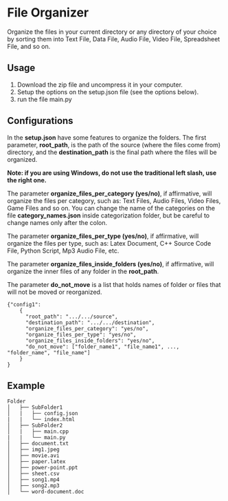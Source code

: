 # File Organizer
Organize the files in your current directory or any directory of your choice by sorting them into Text File, Data File, Audio File, Video File, Spreadsheet File, and so on.

## Usage
1) Download the zip file and uncompress it in your computer.
2) Setup the options on the setup.json file (see the options below).
3) run the file main.py

## Configurations
In the **setup.json** have some features to organize the folders. The first parameter, **root_path**,
is the path of the source (where the files come from) directory, and the **destination_path** is the final path where the files will be organized.

**Note: if you are using Windows, do not use the traditional left slash, use the right one.**

The parameter **organize_files_per_category (yes/no)**, if affirmative, will organize the files per category, such as: Text Files, Audio Files, Video Files, Game Files and so on. You can change the name of the categories on the file **category_names.json** inside categorization folder, but be careful to change names only after the colon.

The parameter **organize_files_per_type (yes/no)**, if affirmative, will organize the files per type, such as: Latex Document, C++ Source Code File, Python Script, Mp3 Audio File, etc.

The parameter **organize_files_inside_folders (yes/no)**, if affirmative, will organize the inner files of any folder in the **root_path**.

The parameter **do_not_move** is a list that holds names of folder or files that will not be moved or reorganized.


```
{"config1":
    {
      "root_path": ".../.../source",
      "destination_path": ".../.../destination",            
      "organize_files_per_category": "yes/no",
      "organize_files_per_type": "yes/no",
      "organize_files_inside_folders": "yes/no",
      "do_not_move": ["folder_name1", "file_name1", ..., "folder_name", "file_name"]
    }    
}
```

## Example
```
Folder
│   ├── SubFolder1
│   |   ├── config.json
|   |   └── index.html
│   ├── SubFolder2
│   |   ├── main.cpp
|   |   └── main.py
│   ├── document.txt
│   ├── img1.jpeg
│   ├── movie.avi
│   ├── paper.latex
│   ├── power-point.ppt
│   ├── sheet.csv
│   ├── song1.mp4
│   ├── song2.mp3
│   └── word-document.doc
```
